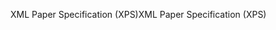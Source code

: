 <span data-ttu-id="a5cbe-101">XML Paper Specification (XPS)</span><span class="sxs-lookup"><span data-stu-id="a5cbe-101">XML Paper Specification (XPS)</span></span>